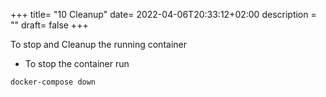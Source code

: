 +++
title= "10 Cleanup"
date= 2022-04-06T20:33:12+02:00
description = ""
draft= false
+++

To stop and Cleanup the running container

- To stop the container run
```
docker-compose down
```
